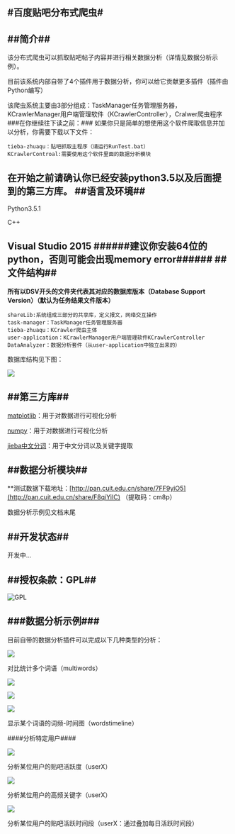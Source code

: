 #百度贴吧分布式爬虫#
---
##简介##
---
该分布式爬虫可以抓取贴吧帖子内容并进行相关数据分析（详情见数据分析示例）。

目前该系统内部自带了4个插件用于数据分析，你可以给它贡献更多插件（插件由Python编写）

该爬虫系统主要由3部分组成：TaskManager任务管理服务器，KCrawlerManager用户端管理软件（KCrawlerController），Cralwer爬虫程序
###在你继续往下读之前：###
如果你只是简单的想使用这个软件爬取信息并加以分析，你需要下载以下文件：

    tieba-zhuaqu：贴吧抓取主程序（请运行RunTest.bat）
    KCrawlerControal:需要使用这个软件里面的数据分析模块

在开始之前请确认你已经安装python3.5以及后面提到的第三方库。
##语言及环境##
---

Python3.5.1

C++

Visual Studio 2015
######建议你安装64位的python，否则可能会出现memory error######
##文件结构##
---

**所有以DSV开头的文件夹代表其对应的数据库版本（Database Support Version）（默认为任务结果文件版本）**

    shareLib:系统组成三部分的共享库，定义报文，网络交互操作
    task-manager：TaskManager任务管理服务器
    tieba-zhuaqu：KCrawler爬虫主体
    user-application：KCrawlerManager用户端管理软件KCrawlerController
    DataAnalyzer：数据分析套件（从user-application中独立出来的）

数据库结构见下图：


![](https://github.com/ankanch/tieba-zhuaqu/raw/master/README/datebase_structure.jpg)


##第三方库##
---


[matplotlib](http://matplotlib.org/)：用于对数据进行可视化分析

[numpy](https://pypi.python.org/pypi/numpy)：用于对数据进行可视化分析

[jieba中文分词](https://github.com/fxsjy/jieba)：用于中文分词以及关键字提取

##数据分析模块##
---

**测试数据下载地址：[http://pan.cuit.edu.cn/share/7FF9yiO5](http://pan.cuit.edu.cn/share/F8qiYiIC) （提取码：cm8p）

数据分析示例见文档末尾


##开发状态##
---

开发中...

##授权条款：GPL##
---


![GPL](https://www.gnu.org/graphics/gplv3-127x51.png)



   
###数据分析示例###
---

目前自带的数据分析插件可以完成以下几种类型的分析：

![](https://github.com/ankanch/tieba-zhuaqu/raw/master/README/figure_1.png)

对比统计多个词语（multiwords）

![](https://github.com/ankanch/tieba-zhuaqu/raw/master/README/figure_2.png)

![](https://github.com/ankanch/tieba-zhuaqu/raw/master/README/figure_2-2.png)

![](https://github.com/ankanch/tieba-zhuaqu/raw/master/README/figure_2-3.png)

显示某个词语的词频-时间图（wordstimeline）


####分析特定用户####

![](https://github.com/ankanch/tieba-zhuaqu/raw/master/README/figure_3-1.png)

分析某位用户的贴吧活跃度（userX）

![](https://github.com/ankanch/tieba-zhuaqu/raw/master/README/figure_3-2.png)

分析某位用户的高频关键字（userX）

![](https://github.com/ankanch/tieba-zhuaqu/raw/master/README/figure_3-3.png)

分析某位用户的贴吧活跃时间段（userX：通过叠加每日活跃时间段）

